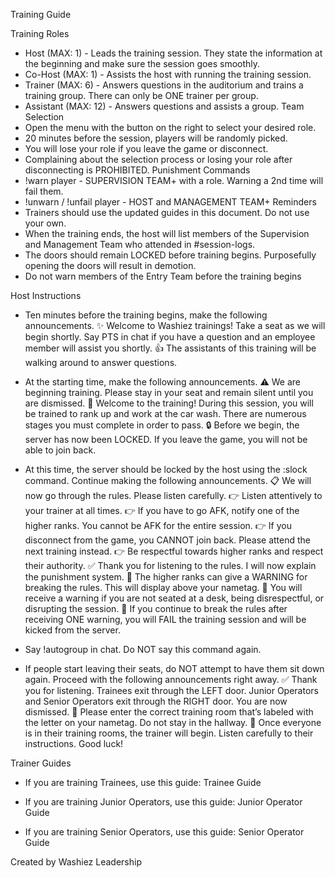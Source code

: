 ﻿Training Guide  




Training Roles
* Host (MAX: 1) - Leads the training session. They state the information at the beginning and make sure the session goes smoothly.
* Co-Host (MAX: 1) - Assists the host with running the training session.
* Trainer (MAX: 6) - Answers questions in the auditorium and trains a training group. There can only be ONE trainer per group.
* Assistant (MAX: 12) - Answers questions and assists a group.
Team Selection
* Open the menu with the button on the right to select your desired role.
* 20 minutes before the session, players will be randomly picked.
* You will lose your role if you leave the game or disconnect.
* Complaining about the selection process or losing your role after disconnecting is PROHIBITED.
Punishment Commands 
* !warn player - SUPERVISION TEAM+ with a role. Warning a 2nd time will fail them.
* !unwarn / !unfail player - HOST and MANAGEMENT TEAM+
Reminders
* Trainers should use the updated guides in this document. Do not use your own.
* When the training ends, the host will list members of the Supervision and Management Team who attended in #session-logs.
* The doors should remain LOCKED before training begins. Purposefully opening the doors will result in demotion. 
* Do not warn members of the Entry Team before the training begins
  





Host Instructions
* Ten minutes before the training begins, make the following announcements.
✨ Welcome to Washiez trainings! Take a seat as we will begin shortly. Say PTS in chat if you have a question and an employee member will assist you shortly.
👍 The assistants of this training will be walking around to answer questions. 


* At the starting time, make the following announcements.
⚠️ We are beginning training. Please stay in your seat and remain silent until you are dismissed. 
🚗 Welcome to the training! During this session, you will be trained to rank up and work at the car wash. There are numerous stages you must complete in order to pass.
🔒 Before we begin, the server has now been LOCKED. If you leave the game, you will not be able to join back.
* At this time, the server should be locked by the host using the :slock command. Continue making the following announcements.
📋 We will now go through the rules. Please listen carefully. 
👉 Listen attentively to your trainer at all times.
👉 If you have to go AFK, notify one of the higher ranks. You cannot be AFK for the entire session. 
👉 If you disconnect from the game, you CANNOT join back. Please attend the next training instead. 
👉 Be respectful towards higher ranks and respect their authority. 
✅ Thank you for listening to the rules. I will now explain the punishment system.
📌 The higher ranks can give a WARNING for breaking the rules. This will display above your nametag.
📌 You will receive a warning if you are not seated at a desk, being disrespectful, or disrupting the session. 
📌 If you continue to break the rules after receiving ONE warning, you will FAIL the training session and will be kicked from the server. 
* Say !autogroup in chat. Do NOT say this command again.
* If people start leaving their seats, do NOT attempt to have them sit down again. Proceed with the following announcements right away.
✅ Thank you for listening. Trainees exit through the LEFT door. Junior Operators and Senior Operators exit through the RIGHT door. You are now dismissed. 
📌 Please enter the correct training room that’s labeled with the letter on your nametag. Do not stay in the hallway.
📌 Once everyone is in their training rooms, the trainer will begin. Listen carefully to their instructions. Good luck!
  



Trainer Guides  




* If you are training Trainees, use this guide:
Trainee Guide


* If you are training Junior Operators, use this guide:
Junior Operator Guide


* If you are training Senior Operators, use this guide:
Senior Operator Guide
  

















Created by 
Washiez Leadership